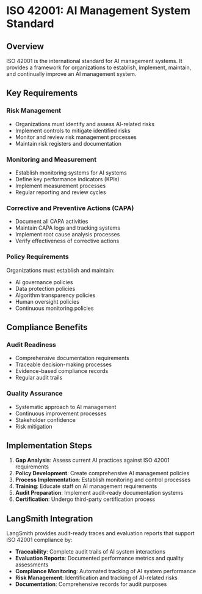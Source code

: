 # ISO 42001: AI Management System Standard

## Overview

ISO 42001 is the international standard for AI management systems. It provides a framework for organizations to establish, implement, maintain, and continually improve an AI management system.

## Key Requirements

### Risk Management
- Organizations must identify and assess AI-related risks
- Implement controls to mitigate identified risks
- Monitor and review risk management processes
- Maintain risk registers and documentation

### Monitoring and Measurement
- Establish monitoring systems for AI systems
- Define key performance indicators (KPIs)
- Implement measurement processes
- Regular reporting and review cycles

### Corrective and Preventive Actions (CAPA)
- Document all CAPA activities
- Maintain CAPA logs and tracking systems
- Implement root cause analysis processes
- Verify effectiveness of corrective actions

### Policy Requirements
Organizations must establish and maintain:
- AI governance policies
- Data protection policies
- Algorithm transparency policies
- Human oversight policies
- Continuous monitoring policies

## Compliance Benefits

### Audit Readiness
- Comprehensive documentation requirements
- Traceable decision-making processes
- Evidence-based compliance records
- Regular audit trails

### Quality Assurance
- Systematic approach to AI management
- Continuous improvement processes
- Stakeholder confidence
- Risk mitigation

## Implementation Steps

1. **Gap Analysis**: Assess current AI practices against ISO 42001 requirements
2. **Policy Development**: Create comprehensive AI management policies
3. **Process Implementation**: Establish monitoring and control processes
4. **Training**: Educate staff on AI management requirements
5. **Audit Preparation**: Implement audit-ready documentation systems
6. **Certification**: Undergo third-party certification process

## LangSmith Integration

LangSmith provides audit-ready traces and evaluation reports that support ISO 42001 compliance by:

- **Traceability**: Complete audit trails of AI system interactions
- **Evaluation Reports**: Documented performance metrics and quality assessments
- **Compliance Monitoring**: Automated tracking of AI system performance
- **Risk Management**: Identification and tracking of AI-related risks
- **Documentation**: Comprehensive records for audit purposes
